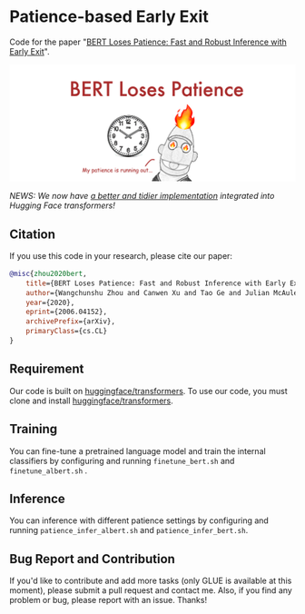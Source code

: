 # Patience-based Early Exit

Code for the paper "[BERT Loses Patience: Fast and Robust Inference with Early Exit](https://arxiv.org/abs/2006.04152)".

![PABEE](https://github.com/JetRunner/PABEE/raw/master/bert-loses-patience.png)

*NEWS: We now have [a better and tidier implementation](https://github.com/huggingface/transformers/tree/master/examples/bert-loses-patience) integrated into Hugging Face transformers!*

## Citation
If you use this code in your research, please cite our paper:
```bibtex
@misc{zhou2020bert,
    title={BERT Loses Patience: Fast and Robust Inference with Early Exit},
    author={Wangchunshu Zhou and Canwen Xu and Tao Ge and Julian McAuley and Ke Xu and Furu Wei},
    year={2020},
    eprint={2006.04152},
    archivePrefix={arXiv},
    primaryClass={cs.CL}
}
```

## Requirement
Our code is built on [huggingface/transformers](https://github.com/huggingface/transformers). To use our code, you must clone and install [huggingface/transformers](https://github.com/huggingface/transformers).

## Training

You can fine-tune a pretrained language model and train the internal classifiers by configuring and running `finetune_bert.sh` and `finetune_albert.sh` .

## Inference

You can inference with different patience settings by configuring and running `patience_infer_albert.sh` and `patience_infer_bert.sh`.

## Bug Report and Contribution
If you'd like to contribute and add more tasks (only GLUE is available at this moment), please submit a pull request and contact me. Also, if you find any problem or bug, please report with an issue. Thanks!
